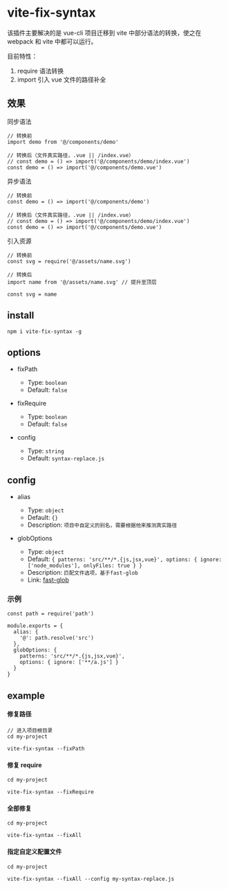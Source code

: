 # vite-fix-syntax

该插件主要解决的是 vue-cli 项目迁移到 vite 中部分语法的转换，使之在 webpack 和 vite 中都可以运行。

目前特性：
  1. require 语法转换
  2. import 引入 vue 文件的路径补全


## 效果

同步语法
```
// 转换前
import demo from '@/components/demo'

// 转换后（文件真实路径，.vue || /index.vue）
// const demo = () => import('@/components/demo/index.vue')
const demo = () => import('@/components/demo.vue')
```

异步语法
```
// 转换前
const demo = () => import('@/components/demo')

// 转换后（文件真实路径，.vue || /index.vue）
// const demo = () => import('@/components/demo/index.vue')
const demo = () => import('@/components/demo.vue')
```

引入资源
```
// 转换前
const svg = require('@/assets/name.svg')

// 转换后
import name from '@/assets/name.svg' // 提升至顶层

const svg = name
```

## install

```
npm i vite-fix-syntax -g
```

## options

* fixPath
  * Type: `boolean`
  * Default: `false`

* fixRequire
  * Type: `boolean`
  * Default: `false`

* config
  * Type: `string`
  * Default: `syntax-replace.js`


## config

* alias
  * Type: `object`
  * Default: `{}`
  * Description: `项目中自定义的别名，需要根据他来推测真实路径`

* globOptions
  * Type: `object`
  * Default: `{
                patterns: 'src/**/*.{js,jsx,vue}',
                options: { ignore: ['node_modules'], onlyFiles: true }
              }`
  * Description: `匹配文件选项，基于fast-glob`
  * Link:  [fast-glob](https://github.com/mrmlnc/fast-glob)



### 示例
```
const path = require('path')

module.exports = {
  alias: {
    '@': path.resolve('src')
  },
  globOptions: {
    patterns: 'src/**/*.{js,jsx,vue}',
    options: { ignore: ['**/a.js'] }
  }
}
```

## example

#### 修复路径

```
// 进入项目根目录
cd my-project

vite-fix-syntax --fixPath
```

#### 修复 require

```
cd my-project

vite-fix-syntax --fixRequire
```

#### 全部修复

```
cd my-project

vite-fix-syntax --fixAll
```

#### 指定自定义配置文件

```
cd my-project

vite-fix-syntax --fixAll --config my-syntax-replace.js
```
